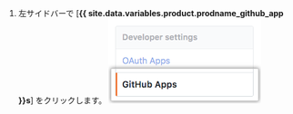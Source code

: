 1. 左サイドバーで [**{{ site.data.variables.product.prodname_github_app }}s**] をクリックします。 ![{{ site.data.variables.product.prodname_github_app }}の設定](/assets/images/help/organizations/github-apps-settings-sidebar.png)
